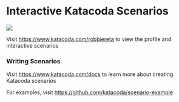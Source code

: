# Interactive Katacoda Scenarios

[![](http://shields.katacoda.com/katacoda/robbiereta/count.svg)](https://www.katacoda.com/robbiereta "Get your profile on Katacoda.com")

Visit https://www.katacoda.com/robbiereta to view the profile and interactive scenarios

### Writing Scenarios
Visit https://www.katacoda.com/docs to learn more about creating Katacoda scenarios

For examples, visit https://github.com/katacoda/scenario-example

